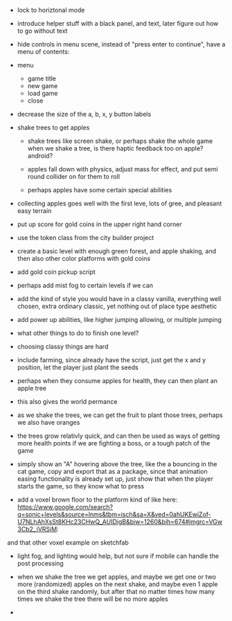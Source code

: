 
* lock to horiztonal mode

* introduce helper stuff with a black panel, and text, later figure out how to go without text

* hide controls in menu scene, instead of "press enter to continue", have a menu of contents:

* menu

  * game title
  * new game
  * load game
  * close
  
* decrease the size of the a, b, x, y button labels

* shake trees to get apples
 
  * shake trees like screen shake, or perhaps shake the whole game when we shake a tree, is there haptic feedback too on apple? android?
  
  * apples fall down with physics, adjust mass for effect, and put semi round collider on for them to roll
  
  * perhaps apples have some certain special abilities
  
  
* collecting apples goes well with the first leve, lots of gree, and pleasant easy terrain

* put up score for gold coins in the upper right hand corner

 * use the token class from the city builder project
 

* create a basic level with enough green forest, and apple shaking, and then also other color platforms with gold coins


* add gold coin pickup script

* perhaps add mist fog to certain levels if we can


* add the kind of style you would have in a classy vanilla, everything well chosen, extra ordinary classic, yet nothing out of place type aesthetic

* add power up abilities, like higher jumping allowing, or multiple jumping

* what other things to do to finish one level?

* choosing classy things are hard

* include farming, since already have the script, just get the x and y position, let the player just plant the seeds

* perhaps when they consume apples for health, they can then plant an apple tree

* this also gives the world permance

* as we shake the trees, we can get the fruit to plant those trees, perhaps we also have oranges

* the trees grow relativly quick, and can then be used as ways of getting more health points if we are fighting a boss, or a tough patch of the game

* simply show an "A" hovering above the tree, like the a bouncing in the cat game, copy and export that as a package, since that animation easing functionality is already set up, just show that when the player starts the game, so they know what to press

* add a voxel brown floor to the platform kind of like here: https://www.google.com/search?q=sonic+levels&source=lnms&tbm=isch&sa=X&ved=0ahUKEwiZof-U7NLhAhXsSt8KHc23CHwQ_AUIDigB&biw=1260&bih=674#imgrc=VGw3Cb2_jVRSjM:

and that other voxel example on sketchfab

* light fog, and lighting would help, but not sure if mobile can handle the post processing

* when we shake the tree we get apples, and maybe we get one or two more (randomized) apples on the next shake, and maybe even 1 apple on the third shake randomly, but after that no matter times how many times we shake the tree there will be no more apples

* 

